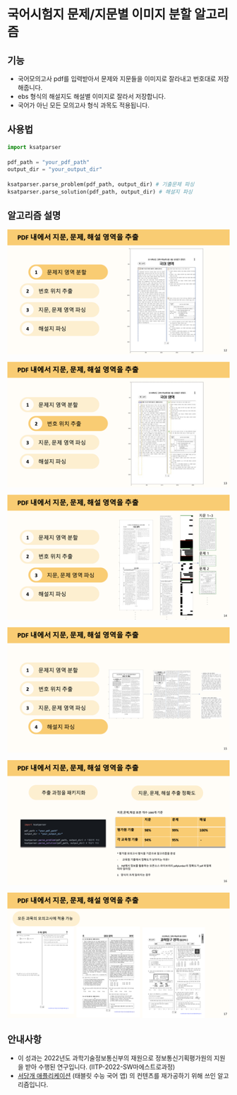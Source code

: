 # 국어시험지 문제/지문별 이미지 분할 알고리즘

## 기능

- 국어모의고사 pdf를 입력받아서 문제와 지문들을 이미지로 잘라내고 번호대로 저장해줍니다.
- ebs 형식의 해설지도 해설별 이미지로 잘라서 저장합니다.
- 국어가 아닌 모든 모의고사 형식 과목도 적용됩니다.

## 사용법

```python
import ksatparser

pdf_path = "your_pdf_path"
output_dir = "your_output_dir"

ksatparser.parse_problem(pdf_path, output_dir) # 기출문제 파싱
ksatparser.parse_solution(pdf_path, output_dir) # 해설지 파싱
```

## 알고리즘 설명

![Untitled](img/Untitled.png)

![Untitled](img/Untitled%201.png)

![Untitled](img/Untitled%202.png)

![Untitled](img/Untitled%203.png)

![Untitled](img/Untitled%204.png)

![Untitled](img/Untitled%205.png)


## 안내사항

- 이 성과는 2022년도 과학기술정보통신부의 재원으로 정보통신기획평가원의 지원을 받아 수행된 연구입니다. (IITP-2022-SW마에스트로과정)
- [서당개 애플리케이션](https://github.com/team-imagineer/im-application-public) (태블릿 수능 국어 앱) 의 컨텐츠를 재가공하기 위해 쓰인 알고리즘입니다.
